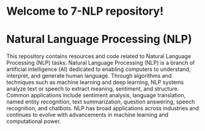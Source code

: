 <h1>Welcome to 7-NLP repository!</h1>

<h1>Natural Language Processing (NLP)</h1>
This repository contains resources and code related to Natural Language Processing (NLP) tasks.
Natural Language Processing (NLP) is a branch of artificial intelligence (AI) dedicated to enabling computers to understand, interpret, and generate human language. 
Through algorithms and techniques such as machine learning and deep learning, NLP systems analyze text or speech to extract meaning, sentiment, and structure. 
Common applications include sentiment analysis, language translation, named entity recognition, text summarization, question answering, speech recognition, and chatbots. 
NLP has broad applications across industries and continues to evolve with advancements in machine learning and computational power.


   
